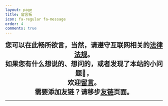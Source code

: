 ```yaml
---
layout: page
title: 留言板
icon: fa-regular fa-message
order: 4
comments: true
---
```


<div style="text-align: center; font-size: 1.5em; font-weight: bold;">
您可以在此畅所欲言，当然，请遵守互联网相关的<u>法律法规</u>。<br>
如果您有什么想说的、想问的，或者发现了本站的小问题🐞，<br>欢迎<strong><u>留言</u></strong>。<br>
需要添加友链？请移步<a href="/friends">友链</a>页面。
</div>

---

<script src="https://giscus.app/client.js"
        data-repo="kemiaofxjun/giscus-comments"
        data-repo-id="R_kgDOPbFKpQ"
        data-category="chirpy评论"
        data-category-id="DIC_kwDOPbFKpc4CvFsJ"
        data-mapping="pathname"
        data-strict="0"
        data-reactions-enabled="1"
        data-emit-metadata="0"
        data-input-position="top"
        data-theme="preferred_color_scheme"
        data-lang="zh-CN"
        data-loading="lazy"
        crossorigin="anonymous"
        async>
</script>
